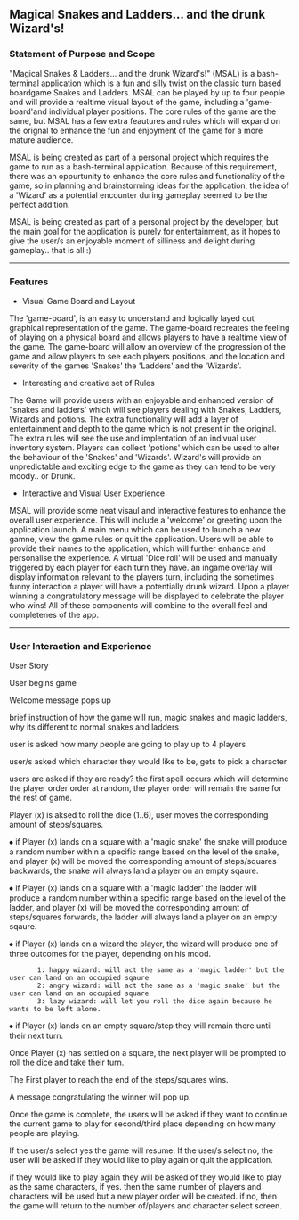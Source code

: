 
## Magical Snakes and Ladders... and the drunk Wizard's!


### Statement of Purpose and Scope

"Magical Snakes & Ladders... and the drunk Wizard's!" (MSAL) is a bash-terminal application which is a fun and silly twist on the classic turn based boardgame Snakes and Ladders. MSAL can be played by up to four people and will provide a realtime visual layout of the game, including a 'game-board'and individual player positions. The core rules of the game are the same, but MSAL has a few extra feautures and rules which will expand on the orignal to enhance the fun and enjoyment of the game for a more mature audience.

MSAL is being created as part of a personal project which requires the game to run as a bash-terminal application. Because of this requirement, there was an oppurtunity to enhance the core rules and functionality of the game, so in planning and brainstorming ideas for the application, the idea of a 'Wizard' as a potential encounter during gameplay seemed to be the perfect addition.

MSAL is being created as part of a personal project by the developer, but the main goal for the application is purely for entertainment, as it hopes to give the user/s an enjoyable moment of silliness and delight during gameplay.. that is all :)

------------------------------------------------------------------------------------------------------------------------------

### Features

* Visual Game Board and Layout

The 'game-board', is an easy to understand and logically layed out graphical representation of the game. The game-board recreates the feeling of playing on a physical board and allows players to have a realtime view of the game. The game-board will allow an overview of the progression of the game and allow players to see each players positions, and the location and severity of the games 'Snakes' the 'Ladders' and the 'Wizards'.


* Interesting and creative set of Rules

The Game will provide users with an enjoyable and enhanced version of "snakes and ladders' which will see players dealing with Snakes, Ladders, Wizards and potions. The extra functionality will add a layer of entertainment and depth to the game which is not present in the original. The extra rules will see the use and implentation of an indivual user inventory system. Players can collect 'potions' which can be used to alter the behaviour of the 'Snakes' and 'Wizards'. Wizard's will provide an unpredictable and exciting edge to the game as they can tend to be very moody.. or Drunk.



* Interactive and Visual User Experience

MSAL will provide some neat visaul and interactive features to enhance the overall user experience. This will include a 'welcome' or greeting upon the application launch. A main menu which can be used to launch a new gamne, view the game rules or quit the application. Users will be able to provide their names to the application, which will further enhance and personalise the experience. A virtual 'Dice roll' will be used and manually triggered by each player for each turn they have. an ingame overlay will display information relevant to the players turn, including the sometimes funny interaction a player will have a potentially drunk wizard. Upon a player winning a congratulatory message will be displayed to celebrate the player who wins! All of these components will combine to the overall feel and completenes of the app.


------------------------------------------------------------------------------------------------------------------------------


### User Interaction and Experience

User Story

User begins game

Welcome message pops up

brief instruction of how the game will run, magic snakes and magic ladders, why its different to normal snakes and ladders

user is asked how many people are going to play up to 4 players

user/s asked which character they would like to be, gets to pick a character

users are asked if they are ready?
the first spell occurs which will determine the player order order at random, the player order will remain the same for the rest of game.

Player (x) is aksed to roll the dice (1..6), user moves the corresponding amount of steps/squares. 

⦁	if Player (x) lands on a square with a 'magic snake' the snake will produce a random number within a specific range based on the level of the snake, and player (x) will be moved the corresponding amount of steps/squares backwards, the snake will always land a player on an empty sqaure.

⦁	if Player (x) lands on a square with a 'magic ladder' the ladder will produce a random number within a specific range based on the level of the ladder, and player (x) will be moved the corresponding amount of steps/squares forwards, the ladder will always land a player on an empty sqaure.

⦁	if Player (x) lands on a wizard the player, the wizard will produce one of three outcomes for the player, depending on his mood. 

           1: happy wizard: will act the same as a 'magic ladder' but the user can land on an occupied sqaure
           2: angry wizard: will act the same as a 'magic snake' but the user can land on an occupied square
           3: lazy wizard: will let you roll the dice again because he wants to be left alone.

⦁	if Player (x) lands on an empty square/step they will remain there until their next turn.

Once Player (x) has settled on a square, the next player will be prompted to roll the dice and take their turn.

The First player to reach the end of the steps/squares wins.

A message congratulating the winner will pop up.

Once the game is complete, the users will be asked if they want to continue the current game to play for second/third place depending on how many people are playing.

If the user/s select yes the game will resume. If the user/s select no, the user will be asked if they would like to play again or quit the application.

if they would like to play again they will be asked of they would like to play as the same characters, if yes. then the same number of players and characters will be used but a new player order will be created. if no, then the game will return to the number of/players and character select screen.







